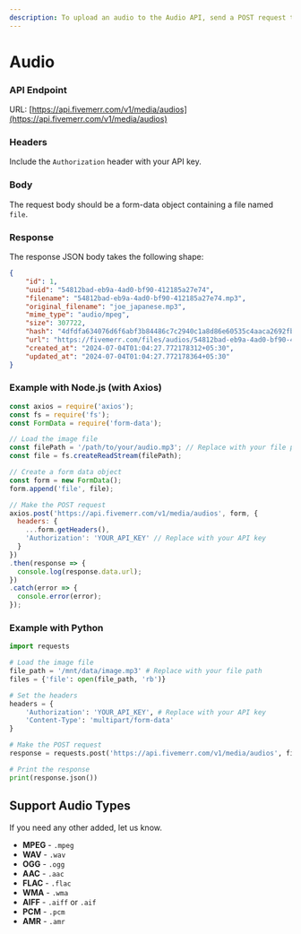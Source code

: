 ```yaml
---
description: To upload an audio to the Audio API, send a POST request to the API endpoint.
---
```


# Audio

### API Endpoint

URL: [https://api.fivemerr.com/v1/media/audios](https://api.fivemerr.com/v1/media/audios)

### Headers

Include the `Authorization` header with your API key.

### Body

The request body should be a form-data object containing a file named `file`.

### Response

The response JSON body takes the following shape:

```json
{
    "id": 1,
    "uuid": "54812bad-eb9a-4ad0-bf90-412185a27e74",
    "filename": "54812bad-eb9a-4ad0-bf90-412185a27e74.mp3",
    "original_filename": "joe_japanese.mp3",
    "mime_type": "audio/mpeg",
    "size": 307722,
    "hash": "4dfdfa634076d6f6abf3b84486c7c2940c1a8d86e60535c4aaca2692fbb6d650",
    "url": "https://fivemerr.com/files/audios/54812bad-eb9a-4ad0-bf90-412185a27e74.mp3",
    "created_at": "2024-07-04T01:04:27.772178312+05:30",
    "updated_at": "2024-07-04T01:04:27.772178364+05:30"
}
```

### Example with Node.js (with Axios)

```javascript
const axios = require('axios');
const fs = require('fs');
const FormData = require('form-data');

// Load the image file
const filePath = '/path/to/your/audio.mp3'; // Replace with your file path
const file = fs.createReadStream(filePath);

// Create a form data object
const form = new FormData();
form.append('file', file);

// Make the POST request
axios.post('https://api.fivemerr.com/v1/media/audios', form, {
  headers: {
    ...form.getHeaders(),
    'Authorization': 'YOUR_API_KEY' // Replace with your API key
  }
})
.then(response => {
  console.log(response.data.url);
})
.catch(error => {
  console.error(error);
});

```

### Example with Python

```python
import requests

# Load the image file
file_path = '/mnt/data/image.mp3' # Replace with your file path
files = {'file': open(file_path, 'rb')}

# Set the headers
headers = {
    'Authorization': 'YOUR_API_KEY', # Replace with your API key
    'Content-Type': 'multipart/form-data'
}

# Make the POST request
response = requests.post('https://api.fivemerr.com/v1/media/audios', files=files, headers=headers)

# Print the response
print(response.json())

```



## Support Audio Types

If you need any other added, let us know.

* **MPEG** - `.mpeg`
* **WAV** - `.wav`
* **OGG** - `.ogg`
* **AAC** - `.aac`
* **FLAC** - `.flac`
* **WMA** - `.wma`
* **AIFF** - `.aiff` or `.aif`
* **PCM** - `.pcm`
* **AMR** - `.amr`
